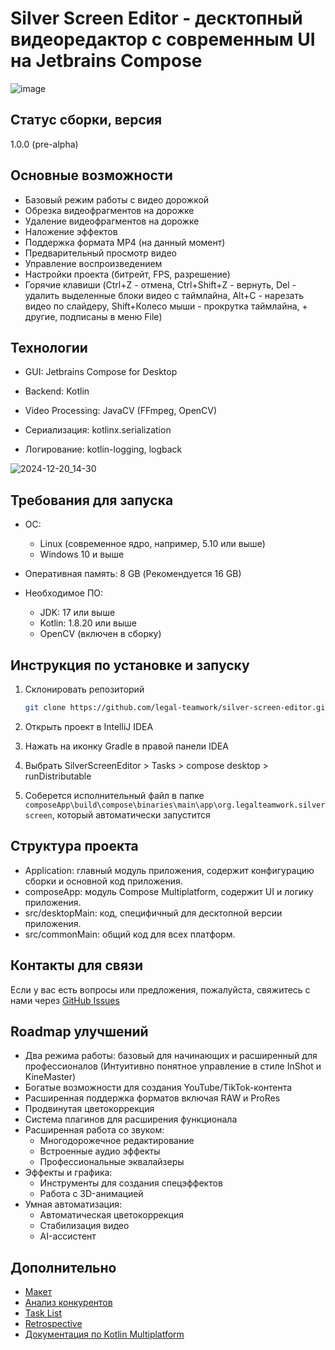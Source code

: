 # Silver Screen Editor - десктопный видеоредактор с современным UI на Jetbrains Compose

![image](https://github.com/user-attachments/assets/538d5a72-cd71-4d72-af62-70366cff84b0)

## Статус сборки, версия
1.0.0 (pre-alpha)

## Основные возможности
- Базовый режим работы с видео дорожкой
- Обрезка видеофрагментов на дорожке
- Удаление видеофрагментов на дорожке
- Наложение эффектов
- Поддержка формата MP4 (на данный момент)
- Предварительный просмотр видео
- Управление воспроизведением
- Настройки проекта (битрейт, FPS, разрешение)
- Горячие клавиши (Ctrl+Z - отмена, Ctrl+Shift+Z - вернуть,
  Del - удалить выделенные блоки видео с таймлайна, Alt+C - нарезать видео по слайдеру, 
  Shift+Колесо мыши - прокрутка таймлайна, + другие, подписаны в меню File)

## Технологии
- GUI: Jetbrains Compose for Desktop
- Backend: Kotlin

- Video Processing: JavaCV (FFmpeg, OpenCV)
- Сериализация: kotlinx.serialization
- Логирование: kotlin-logging, logback

![2024-12-20_14-30](https://github.com/user-attachments/assets/754bf070-80a9-4b4e-a1c8-e3dc3805d7b6)

## Требования для запуска
- ОС:
  - Linux (современное ядро,  например, 5.10 или выше)
  - Windows 10 и выше
- Оперативная память: 8 GB (Рекомендуется 16 GB)

- Необходимое ПО:
  - JDK: 17 или выше
  - Kotlin: 1.8.20 или выше
  - OpenCV (включен в сборку)

## Инструкция по установке и запуску

1. Склонировать репозиторий
   ```bash
   git clone https://github.com/legal-teamwork/silver-screen-editor.git
   
2. Открыть проект в IntelliJ IDEA

3. Нажать на иконку Gradle в правой панели IDEA

4. Выбрать SilverScreenEditor > Tasks > compose desktop > runDistributable

5. Соберется исполнительный файл в папке `composeApp\build\compose\binaries\main\app\org.legalteamwork.silverscreen`, который автоматически запустится

## Структура проекта
- Application: главный модуль приложения, содержит конфигурацию сборки и основной код приложения.
- composeApp: модуль Compose Multiplatform, содержит UI и логику приложения.
- src/desktopMain: код, специфичный для десктопной версии приложения.
- src/commonMain: общий код для всех платформ.

## Контакты для связи
Если у вас есть вопросы или предложения, пожалуйста, свяжитесь с нами через [GitHub Issues](https://github.com/legal-teamwork/silver-screen-editor/issues)

## Roadmap улучшений
- Два режима работы: базовый для начинающих и расширенный для профессионалов (Интуитивно понятное управление в стиле InShot и KineMaster)
- Богатые возможности для создания YouTube/TikTok-контента
- Расширенная поддержка форматов включая RAW и ProRes
- Продвинутая цветокоррекция
- Система плагинов для расширения функционала
- Расширенная работа со звуком:
  - Многодорожечное редактирование
  - Встроенные аудио эффекты
  - Профессиональные эквалайзеры
- Эффекты и графика:
  - Инструменты для создания спецэффектов
  - Работа с 3D-анимацией
- Умная автоматизация:
  - Автоматическая цветокоррекция
  - Стабилизация видео
  - AI-ассистент

## Дополнительно
- [Макет](https://www.figma.com/design/ySFG5GAiNJNX59Y3lJAube/Untitled?node-id=0-1&t=0E2U2U6dK1W6fdVZ-1)
- [Анализ конкурентов](analysis.md)
- [Task List](https://github.com/orgs/legal-teamwork/projects/3)
- [Retrospective](https://docs.google.com/spreadsheets/d/1xqDXDvht4POZUiHmGrPIutCRE7hXpFMqWUFsSu-6_8k/edit?usp=sharing)
- [Документация по Kotlin Multiplatform](https://www.jetbrains.com/help/kotlin-multiplatform-dev/get-started.html)
